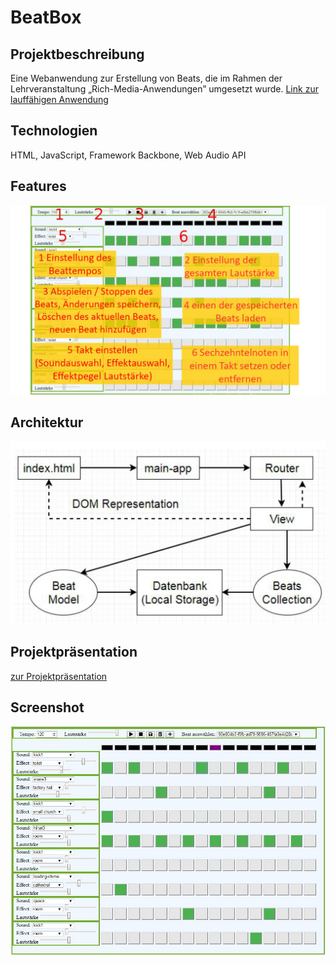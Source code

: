 # BeatBox

## Projektbeschreibung
Eine Webanwendung zur Erstellung von Beats, die im Rahmen der Lehrveranstaltung  „Rich-Media-Anwendungen” umgesetzt wurde.
[Link zur lauffähigen Anwendung](http://hultaaj.bplaced.net/BeatBox/)

## Technologien
HTML, JavaScript, Framework Backbone, Web Audio API

## Features
![alt text](https://github.com/mischart/BeatBox/blob/master/projectIntro/features.jpg "game features")

## Architektur
![alt text](https://github.com/mischart/BeatBox/blob/master/projectIntro/architektur.jpg "architecture")

## Projektpräsentation
[zur Projektpräsentation](https://github.com/mischart/BeatBox/blob/master/projectIntro/projektPraesenation.pdf)

## Screenshot
![alt text](https://github.com/mischart/BeatBox/blob/master/projectIntro/projectScreenShot.JPG "game screen shot")
